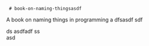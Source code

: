      # book-on-naming-thingsasdf  
A book on naming things in programming
a 
dfsasdf  sdf 

 ds 
asdfadf 
ss   
asd
                                    
          